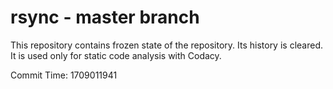 # rsync - master branch

This repository contains frozen state of the repository.
Its history is cleared. It is used only for static code
analysis with Codacy.

Commit Time: 1709011941
